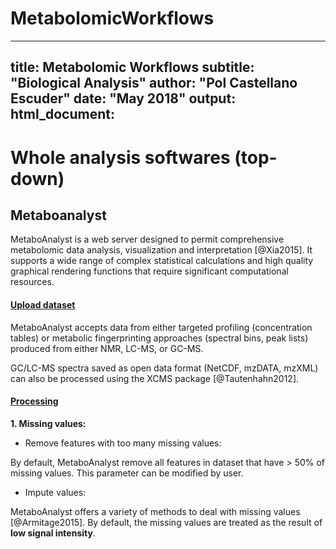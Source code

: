 # MetabolomicWorkflows
---
title: <b> Metabolomic Workflows </b>
subtitle: "Biological Analysis"
author: "Pol Castellano Escuder"
date: "May 2018"
output:
  html_document:
---

# Whole analysis softwares (top-down) 

## Metaboanalyst 

MetaboAnalyst is a web server designed to permit comprehensive metabolomic data analysis, visualization and interpretation [@Xia2015]. It supports a wide range of complex statistical calculations and high quality graphical rendering functions that require significant computational resources.

#### <u> Upload dataset </u>

MetaboAnalyst accepts data from either targeted profiling (concentration tables) or metabolic fingerprinting approaches (spectral bins, peak lists) produced from either NMR, LC-MS, or GC-MS. 

GC/LC-MS spectra saved as open data format (NetCDF, mzDATA, mzXML) can also be processed using the XCMS package [@Tautenhahn2012]. 

#### <u> Processing </u>

**1. Missing values:**

 + Remove features with too many missing values:
 
 By default, MetaboAnalyst remove all features in dataset that have > 50% of missing values. This parameter can be modified by user.

 + Impute values:
 
 MetaboAnalyst offers a variety of methods to deal with missing values [@Armitage2015]. By default, the missing values are treated as the result of **low signal intensity**. 

